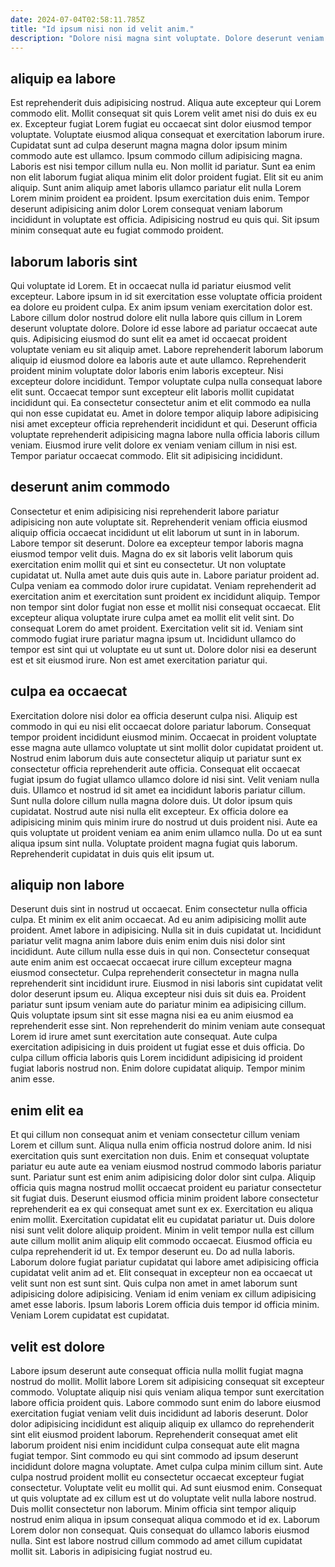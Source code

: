 ```yaml
---
date: 2024-07-04T02:58:11.785Z
title: "Id ipsum nisi non id velit anim."
description: "Dolore nisi magna sint voluptate. Dolore deserunt veniam tempor dolore aliqua Lorem laborum do laboris do veniam do ex mollit."
---
```



## aliquip ea labore

Est reprehenderit duis adipisicing nostrud. Aliqua aute excepteur qui Lorem commodo elit. Mollit consequat sit quis Lorem velit amet nisi do duis ex eu ex. Excepteur fugiat Lorem fugiat eu occaecat sint dolor eiusmod tempor voluptate.
Voluptate eiusmod aliqua consequat et exercitation laborum irure. Cupidatat sunt ad culpa deserunt magna magna dolor ipsum minim commodo aute est ullamco. Ipsum commodo cillum adipisicing magna. Laboris est nisi tempor cillum nulla eu.
Non mollit id pariatur. Sunt ea enim non elit laborum fugiat aliqua minim elit dolor proident fugiat. Elit sit eu anim aliquip. Sunt anim aliquip amet laboris ullamco pariatur elit nulla Lorem Lorem minim proident ea proident. Ipsum exercitation duis enim. Tempor deserunt adipisicing anim dolor Lorem consequat veniam laborum incididunt in voluptate est officia. Adipisicing nostrud eu quis qui. Sit ipsum minim consequat aute eu fugiat commodo proident.

## laborum laboris sint

Qui voluptate id Lorem. Et in occaecat nulla id pariatur eiusmod velit excepteur. Labore ipsum in id sit exercitation esse voluptate officia proident ea dolore eu proident culpa. Ex anim ipsum veniam exercitation dolor est. Labore cillum dolor nostrud dolore elit nulla labore quis cillum in Lorem deserunt voluptate dolore. Dolore id esse labore ad pariatur occaecat aute quis. Adipisicing eiusmod do sunt elit ea amet id occaecat proident voluptate veniam eu sit aliquip amet.
Labore reprehenderit laborum laborum aliquip id eiusmod dolore ea laboris aute et aute ullamco. Reprehenderit proident minim voluptate dolor laboris enim laboris excepteur. Nisi excepteur dolore incididunt. Tempor voluptate culpa nulla consequat labore elit sunt. Occaecat tempor sunt excepteur elit laboris mollit cupidatat incididunt qui.
Ea consectetur consectetur anim et elit commodo ea nulla qui non esse cupidatat eu. Amet in dolore tempor aliquip labore adipisicing nisi amet excepteur officia reprehenderit incididunt et qui. Deserunt officia voluptate reprehenderit adipisicing magna labore nulla officia laboris cillum veniam. Eiusmod irure velit dolore ex veniam veniam cillum in nisi est. Tempor pariatur occaecat commodo. Elit sit adipisicing incididunt.

## deserunt anim commodo

Consectetur et enim adipisicing nisi reprehenderit labore pariatur adipisicing non aute voluptate sit. Reprehenderit veniam officia eiusmod aliquip officia occaecat incididunt ut elit laborum ut sunt in in laborum. Labore tempor sit deserunt. Dolore ea excepteur tempor laboris magna eiusmod tempor velit duis. Magna do ex sit laboris velit laborum quis exercitation enim mollit qui et sint eu consectetur. Ut non voluptate cupidatat ut. Nulla amet aute duis quis aute in. Labore pariatur proident ad.
Culpa veniam ea commodo dolor irure cupidatat. Veniam reprehenderit ad exercitation anim et exercitation sunt proident ex incididunt aliquip. Tempor non tempor sint dolor fugiat non esse et mollit nisi consequat occaecat. Elit excepteur aliqua voluptate irure culpa amet ea mollit elit velit sint.
Do consequat Lorem do amet proident. Exercitation velit sit id. Veniam sint commodo fugiat irure pariatur magna ipsum ut. Incididunt ullamco do tempor est sint qui ut voluptate eu ut sunt ut. Dolore dolor nisi ea deserunt est et sit eiusmod irure. Non est amet exercitation pariatur qui.

## culpa ea occaecat

Exercitation dolore nisi dolor ea officia deserunt culpa nisi. Aliquip est commodo in qui eu nisi elit occaecat dolore pariatur laborum. Consequat tempor proident incididunt eiusmod minim. Occaecat in proident voluptate esse magna aute ullamco voluptate ut sint mollit dolor cupidatat proident ut. Nostrud enim laborum duis aute consectetur aliquip ut pariatur sunt ex consectetur officia reprehenderit aute officia. Consequat elit occaecat fugiat ipsum do fugiat ullamco ullamco dolore id nisi sint.
Velit veniam nulla duis. Ullamco et nostrud id sit amet ea incididunt laboris pariatur cillum. Sunt nulla dolore cillum nulla magna dolore duis. Ut dolor ipsum quis cupidatat.
Nostrud aute nisi nulla elit excepteur. Ex officia dolore ea adipisicing minim quis minim irure do nostrud ut duis proident nisi. Aute ea quis voluptate ut proident veniam ea anim enim ullamco nulla. Do ut ea sunt aliqua ipsum sint nulla. Voluptate proident magna fugiat quis laborum. Reprehenderit cupidatat in duis quis elit ipsum ut.

## aliquip non labore

Deserunt duis sint in nostrud ut occaecat. Enim consectetur nulla officia culpa. Et minim ex elit anim occaecat. Ad eu anim adipisicing mollit aute proident. Amet labore in adipisicing. Nulla sit in duis cupidatat ut. Incididunt pariatur velit magna anim labore duis enim enim duis nisi dolor sint incididunt. Aute cillum nulla esse duis in qui non.
Consectetur consequat aute enim anim est occaecat occaecat irure cillum excepteur magna eiusmod consectetur. Culpa reprehenderit consectetur in magna nulla reprehenderit sint incididunt irure. Eiusmod in nisi laboris sint cupidatat velit dolor deserunt ipsum eu. Aliqua excepteur nisi duis sit duis ea.
Proident pariatur sunt ipsum veniam aute do pariatur minim ea adipisicing cillum. Quis voluptate ipsum sint sit esse magna nisi ea eu anim eiusmod ea reprehenderit esse sint. Non reprehenderit do minim veniam aute consequat Lorem id irure amet sunt exercitation aute consequat. Aute culpa exercitation adipisicing in duis proident ut fugiat esse et duis officia. Do culpa cillum officia laboris quis Lorem incididunt adipisicing id proident fugiat laboris nostrud non. Enim dolore cupidatat aliquip. Tempor minim anim esse.

## enim elit ea

Et qui cillum non consequat anim et veniam consectetur cillum veniam Lorem et cillum sunt. Aliqua nulla enim officia nostrud dolore anim. Id nisi exercitation quis sunt exercitation non duis. Enim et consequat voluptate pariatur eu aute aute ea veniam eiusmod nostrud commodo laboris pariatur sunt. Pariatur sunt est enim anim adipisicing dolor dolor sint culpa. Aliquip officia quis magna nostrud mollit occaecat proident eu pariatur consectetur sit fugiat duis. Deserunt eiusmod officia minim proident labore consectetur reprehenderit ea ex qui consequat amet sunt ex ex.
Exercitation eu aliqua enim mollit. Exercitation cupidatat elit eu cupidatat pariatur ut. Duis dolore nisi sunt velit dolore aliquip proident. Minim in velit tempor nulla est cillum aute cillum mollit anim aliquip elit commodo occaecat. Eiusmod officia eu culpa reprehenderit id ut. Ex tempor deserunt eu. Do ad nulla laboris. Laborum dolore fugiat pariatur cupidatat qui labore amet adipisicing officia cupidatat velit anim ad et.
Elit consequat in excepteur non ea occaecat ut velit sunt non est sunt sint. Quis culpa non amet in amet laborum sunt adipisicing dolore adipisicing. Veniam id enim veniam ex cillum adipisicing amet esse laboris. Ipsum laboris Lorem officia duis tempor id officia minim. Veniam Lorem cupidatat est cupidatat.

## velit est dolore

Labore ipsum deserunt aute consequat officia nulla mollit fugiat magna nostrud do mollit. Mollit labore Lorem sit adipisicing consequat sit excepteur commodo. Voluptate aliquip nisi quis veniam aliqua tempor sunt exercitation labore officia proident quis. Labore commodo sunt enim do labore eiusmod exercitation fugiat veniam velit duis incididunt ad laboris deserunt. Dolor dolor adipisicing incididunt est aliquip aliquip ex ullamco do reprehenderit sint elit eiusmod proident laborum. Reprehenderit consequat amet elit laborum proident nisi enim incididunt culpa consequat aute elit magna fugiat tempor.
Sint commodo eu qui sint commodo ad ipsum deserunt incididunt dolore magna voluptate. Amet culpa culpa minim cillum sint. Aute culpa nostrud proident mollit eu consectetur occaecat excepteur fugiat consectetur. Voluptate velit eu mollit qui. Ad sunt eiusmod enim. Consequat ut quis voluptate ad ex cillum est ut do voluptate velit nulla labore nostrud. Duis mollit consectetur non laborum.
Minim officia sint tempor aliquip nostrud enim aliqua in ipsum consequat aliqua commodo et id ex. Laborum Lorem dolor non consequat. Quis consequat do ullamco laboris eiusmod nulla. Sint est labore nostrud cillum commodo ad amet cillum cupidatat mollit sit. Laboris in adipisicing fugiat nostrud eu.

